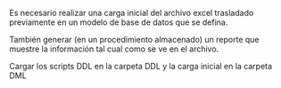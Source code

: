 Es necesario realizar una carga inicial del archivo excel trasladado previamente en un modelo de base de datos que se defina.

También generar (en un procedimiento almacenado) un reporte que muestre la información tal cual como se ve en el archivo.

Cargar los scripts DDL en la carpeta DDL y la carga inicial en la carpeta DML

